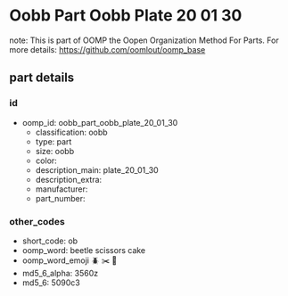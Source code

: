 # Oobb Part Oobb Plate 20 01 30  

note: This is part of OOMP the Oopen Organization Method For Parts. For more details: https://github.com/oomlout/oomp_base

##  part details





### id
* oomp_id: oobb_part_oobb_plate_20_01_30
  * classification: oobb
  * type: part
  * size: oobb
  * color: 
  * description_main: plate_20_01_30
  * description_extra: 
  * manufacturer: 
  * part_number: 

### other_codes
* short_code: ob
* oomp_word: beetle scissors cake
* oomp_word_emoji :beetle: :scissors: :cake:
* md5_6_alpha: 3560z
* md5_6: 5090c3